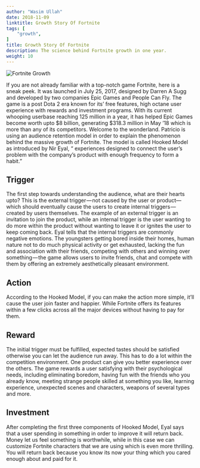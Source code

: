 ```yaml
---
author: "Wasim Ullah"
date: 2018-11-09
linktitle: Growth Story Of Fortnite
tags: [
    "growth",
]
title: Growth Story Of Fortnite
description: The science behind Fortnite growth in one year.
weight: 10
---
```


![Fortnite Growth](/images/fortnite.jpg)

If you are not already familiar with a top-notch game Fortnite, here is a sneak peek. It was launched in July 25, 2017, designed by Darren A Sugg and developed by two companies Epic Games and People Can Fly. The game is a post Dota 2 era known for its’ free features, high octane user experience with rewards and investment programs. With its current whooping userbase reaching 125 million in a year, it has helped Epic Games become worth upto $8 billion, generating $318.3 million in May ’18 which is more than any of its competitors. Welcome to the wonderland.
Patricio is using an audience retention model in order to explain the phenomenon behind the massive growth of Fortnite. The model is called Hooked Model as introduced by Nir Eyal, “ experiences designed to connect the user’s problem with the company’s product with enough frequency to form a habit.”

## Trigger
The first step towards understanding the audience, what are their hearts upto? This is the external trigger — not caused by the user or product— which should eventually cause the users to create internal triggers — created by users themselves. The example of an external trigger is an invitation to join the product, while an internal trigger is the user wanting to do more within the product without wanting to leave it or ignites the user to keep coming back.
Eyal tells that the internal triggers are commonly negative emotions. The youngsters getting bored inside their homes, human nature not to do much physical activity or get exhausted, lacking the fun and association with their friends, competing with others and winning over something — the game allows users to invite friends, chat and compete with them by offering an extremely aesthetically pleasant environment.

## Action
According to the Hooked Model, if you can make the action more simple, it’ll cause the user join faster and happier. While Fortnite offers its features within a few clicks across all the major devices without having to pay for them.

## Reward
The initial trigger must be fulfilled, expected tastes should be satisfied otherwise you can let the audience run away. This has to do a lot within the competition environment. One product can give you better experience over the others.
The game rewards a user satisfying with their psychological needs, including eliminating boredom, having fun with the friends who you already know, meeting strange people skilled at something you like, learning experience, unexpected scenes and characters, weapons of several types and more.

## Investment
After completing the first three components of Hooked Model, Eyal says that a user spending in something in order to improve it will return back. Money let us feel something is worthwhile, while in this case we can customize Fortnite characters that we are using which is even more thrilling. You will return back because you know its now your thing which you cared enough about and paid for it.
